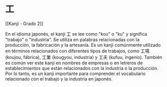 # 工

[[Kanji - Grado 2]]

En el idioma japonés, el kanji 工 se lee como "kou" o "ku" y significa "trabajo" o "industria". Se utiliza en palabras relacionadas con la producción, la fabricación y la artesanía. Es un kanji comúnmente utilizado en términos relacionados con diferentes tipos de trabajos, como 工場 (koujou, fábrica), 工業 (kougyou, industria) y 工夫 (kufuu, ingenio). También es común ver este kanji en nombres de empresas o en letreros de establecimientos que están relacionados con la industria o la producción. Por lo tanto, es un kanji importante para comprender el vocabulario relacionado con el trabajo y la industria en japonés.
